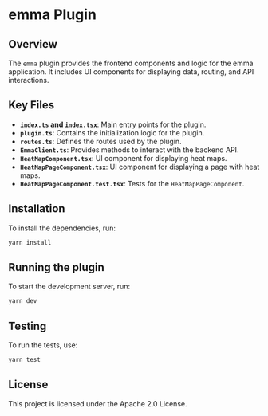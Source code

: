 # emma Plugin

## Overview

The `emma` plugin provides the frontend components and logic for the emma application. It includes UI components for displaying data, routing, and API interactions.

## Key Files

- **`index.ts` and `index.tsx`**: Main entry points for the plugin.
- **`plugin.ts`**: Contains the initialization logic for the plugin.
- **`routes.ts`**: Defines the routes used by the plugin.
- **`EmmaClient.ts`**: Provides methods to interact with the backend API.
- **`HeatMapComponent.tsx`**: UI component for displaying heat maps.
- **`HeatMapPageComponent.tsx`**: UI component for displaying a page with heat maps.
- **`HeatMapPageComponent.test.tsx`**: Tests for the `HeatMapPageComponent`.

## Installation

To install the dependencies, run:

```sh
yarn install
```

## Running the plugin

To start the development server, run:

```sh
yarn dev
```

## Testing

To run the tests, use:

```sh
yarn test
```

## License

This project is licensed under the Apache 2.0 License.
